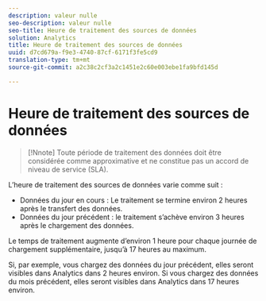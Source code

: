 ```yaml
---
description: valeur nulle
seo-description: valeur nulle
seo-title: Heure de traitement des sources de données
solution: Analytics
title: Heure de traitement des sources de données
uuid: d7cd679a-f9e3-4740-87cf-6171f3fe5cd9
translation-type: tm+mt
source-git-commit: a2c38c2cf3a2c1451e2c60e003ebe1fa9bfd145d

---
```



# Heure de traitement des sources de données

>[!Nnote]
>Toute période de traitement des données doit être considérée comme approximative et ne constitue pas un accord de niveau de service (SLA).

L’heure de traitement des sources de données varie comme suit :

* Données du jour en cours : Le traitement se termine environ 2 heures après le transfert des données.
* Données du jour précédent : le traitement s’achève environ 3 heures après le chargement des données.

Le temps de traitement augmente d’environ 1 heure pour chaque journée de chargement supplémentaire, jusqu’à 17 heures au maximum.

Si, par exemple, vous chargez des données du jour précédent, elles seront visibles dans Analytics dans 2 heures environ. Si vous chargez des données du mois précédent, elles seront visibles dans Analytics dans 17 heures environ.
